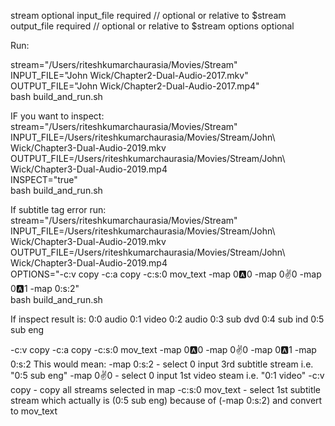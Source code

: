 stream optional
input_file required // optional or relative to $stream
output_file required // optional or relative to $stream
options optional

Run:

stream="/Users/riteshkumarchaurasia/Movies/Stream" \
INPUT_FILE="John Wick/Chapter2-Dual-Audio-2017.mkv" \
OUTPUT_FILE="John Wick/Chapter2-Dual-Audio-2017.mp4" \
  bash build_and_run.sh


IF you want to inspect:
stream="/Users/riteshkumarchaurasia/Movies/Stream" \
INPUT_FILE=/Users/riteshkumarchaurasia/Movies/Stream/John\ Wick/Chapter3-Dual-Audio-2019.mkv \
OUTPUT_FILE=/Users/riteshkumarchaurasia/Movies/Stream/John\ Wick/Chapter3-Dual-Audio-2019.mp4 \
INSPECT="true" \
  bash build_and_run.sh


If subtitle tag error run:
stream="/Users/riteshkumarchaurasia/Movies/Stream" \
INPUT_FILE=/Users/riteshkumarchaurasia/Movies/Stream/John\ Wick/Chapter3-Dual-Audio-2019.mkv \
OUTPUT_FILE=/Users/riteshkumarchaurasia/Movies/Stream/John\ Wick/Chapter3-Dual-Audio-2019.mp4 \
OPTIONS="-c:v copy -c:a copy -c:s:0 mov_text -map 0:a:0 -map 0:v:0 -map 0:a:1 -map 0:s:2" \
  bash build_and_run.sh

If inspect result is:
0:0 audio
0:1 video
0:2 audio
0:3 sub dvd
0:4 sub ind
0:5 sub eng

-c:v copy -c:a copy -c:s:0 mov_text -map 0:a:0 -map 0:v:0 -map 0:a:1 -map 0:s:2
This would mean:
-map 0:s:2 - select 0 input 3rd subtitle stream i.e. "0:5 sub eng"
-map 0:v:0 - select 0 input 1st video steam i.e. "0:1 video"
-c:v copy - copy all streams selected in map
-c:s:0 mov_text - select 1st subtitle stream which actually is (0:5 sub eng) because of (-map 0:s:2) and convert to mov_text

